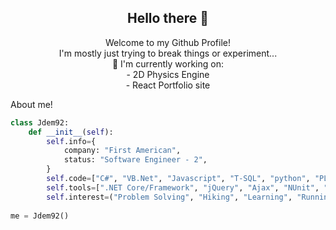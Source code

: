<div align="center">
 <h2>Hello there 👋 </h2> 
</div>



<div align="center">
  Welcome to my Github Profile! <br>
  I'm mostly just trying to break things or experiment... <br>
    🔭 I'm currently working on: <br>
        - 2D Physics Engine       <br>
        - React Portfolio site    <br>
</div>


About me!
```python
class Jdem92:
    def __init__(self):
        self.info={
            company: "First American",
            status: "Software Engineer - 2",
        }
        self.code=["C#", "VB.Net", "Javascript", "T-SQL", "python", "PL/SQL", "Powershell", "python"]
        self.tools=[".NET Core/Framework", "jQuery", "Ajax", "NUnit", "SignalR", "RxJS"]
        self.interest=("Problem Solving", "Hiking", "Learning", "Running")
        
me = Jdem92()
```

<!--
**Jdem92/Jdem92** is a ✨ _special_ ✨ repository because its `README.md` (this file) appears on your GitHub profile.

Here are some ideas to get you started:

- 🔭 I’m currently working on ...
- 🌱 I’m currently learning ...
- 👯 I’m looking to collaborate on ...
- 🤔 I’m looking for help with ...
- 💬 Ask me about ...
- 📫 How to reach me: ...
- 😄 Pronouns: ...
- ⚡ Fun fact: ...
-->

